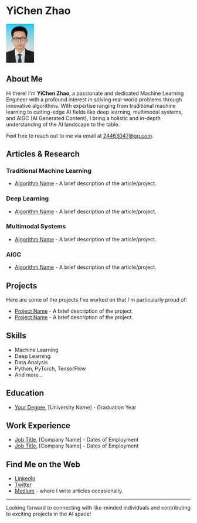 # YiChen Zhao

<img src="https://raw.githubusercontent.com/itmorn/itmorn.github.io/main/profile.jpg" alt="Your Image" width="15%" />


## About Me

Hi there! I'm **YiChen Zhao**, a passionate and dedicated Machine Learning Engineer with a profound interest in solving real-world problems through innovative algorithms. With expertise ranging from traditional machine learning to cutting-edge AI fields like deep learning, multimodal systems, and AIGC (AI Generated Content), I bring a holistic and in-depth understanding of the AI landscape to the table.

Feel free to reach out to me via email at [24463047@qq.com](mailto:24463047@qq.com).

## Articles & Research

### Traditional Machine Learning
- [Algorithm Name](link-to-article-or-project) - A brief description of the article/project.

### Deep Learning
- [Algorithm Name](link-to-article-or-project) - A brief description of the article/project.

### Multimodal Systems
- [Algorithm Name](link-to-article-or-project) - A brief description of the article/project.

### AIGC
- [Algorithm Name](link-to-article-or-project) - A brief description of the article/project.

## Projects

Here are some of the projects I've worked on that I'm particularly proud of:

- [Project Name](link-to-project) - A brief description of the project.
- [Project Name](link-to-project) - A brief description of the project.

## Skills

- Machine Learning
- Deep Learning
- Data Analysis
- Python, PyTorch, TensorFlow
- And more...

## Education

- [Your Degree](link-to-your-university-or-program), [University Name] - Graduation Year

## Work Experience

- [Job Title](link-to-company), [Company Name] - Dates of Employment
- [Job Title](link-to-company), [Company Name] - Dates of Employment

## Find Me on the Web

- [LinkedIn](your-linkedin-profile)
- [Twitter](your-twitter-profile)
- [Medium](your-medium-profile) - where I write articles occasionally.

---

Looking forward to connecting with like-minded individuals and contributing to exciting projects in the AI space!
